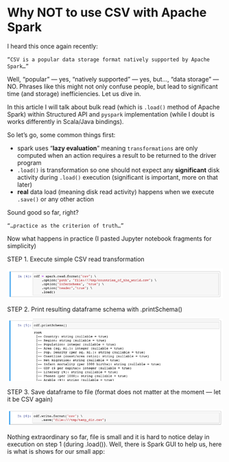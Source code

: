 # Why NOT to use CSV with Apache Spark

I heard this once again recently:

    “CSV is a popular data storage format natively supported by Apache Spark…”

Well, “popular” — yes, “natively supported” — yes, but…, “data storage” — NO. 
Phrases like this might not only confuse people, but lead to significant time 
(and storage) inefficiencies. Let us dive in.

In this article I will talk about bulk read (which is `.load()` method of Apache Spark) 
within Structured API and `pyspark` implementation (while I doubt is works differently 
in Scala/Java bindings).

So let’s go, some common things first:

* spark uses “**lazy evaluation**” meaning `transformations` are only computed when an action requires a result to be returned to the driver program
* `.load()` is transformation so one should not expect any **significant** disk activity during `.load()` execution (significant is important, more on that later)
* **real** data load (meaning disk read activity) happens when we execute `.save()` or any other action

Sound good so far, right?

    “…practice as the criterion of truth…”

Now what happens in practice (I pasted Jupyter notebook fragments for simplicity)

STEP 1. Execute simple CSV read transformation

![](../images/code1.png)

STEP 2. Print resulting dataframe schema with .printSchema()

![](../images/code2.png)

STEP 3. Save dataframe to file (format does not matter at the moment — let it be CSV again)

![](../images/code3.png)

Nothing extraordinary so far, file is small and it is hard to notice delay in execution on step 1 (during .load()). Well, there is Spark GUI to help us, here is what is shows for our small app:


